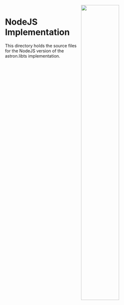 <img src="https://raw.githubusercontent.com/Max-Rodriguez/astron.libts/master/logo/astron.libts.png" align="right" width="50%"/>

NodeJS Implementation
=======================
This directory holds the source files for the NodeJS version of the astron.libts implementation.
